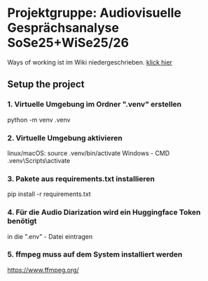 
# Projektgruppe:  Audiovisuelle Gesprächsanalyse  SoSe25+WiSe25/26



Ways of working ist im Wiki niedergeschrieben.
[klick hier](https://github.com/AudioVisual-Projekt/auvis/wiki/Ways-of-working)



## Setup the project

### 1. Virtuelle Umgebung im Ordner ".venv" erstellen
python -m venv .venv

### 2. Virtuelle Umgebung aktivieren
linux/macOS:
source .venv/bin/activate
Windows  - CMD
.venv\Scripts\activate

### 3. Pakete aus requirements.txt installieren
pip install -r requirements.txt

### 4. Für die Audio Diarization wird ein Huggingface Token benötigt
in die ".env" - Datei eintragen

### 5. ffmpeg muss auf dem System installiert werden
https://www.ffmpeg.org/